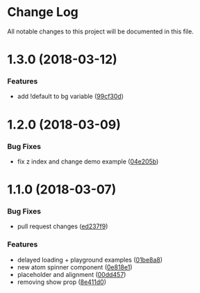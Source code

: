 # Change Log

All notable changes to this project will be documented in this file.

<a name="1.3.0"></a>
# 1.3.0 (2018-03-12)


### Features

* add !default to bg variable ([99cf30d](https://github.com/SUI-Components/sui-components/commit/99cf30d))



<a name="1.2.0"></a>
# 1.2.0 (2018-03-09)


### Bug Fixes

* fix z index and change demo example ([04e205b](https://github.com/SUI-Components/sui-components/commit/04e205b))



<a name="1.1.0"></a>
# 1.1.0 (2018-03-07)


### Bug Fixes

* pull request changes ([ed237f9](https://github.com/SUI-Components/sui-components/commit/ed237f9))


### Features

* delayed loading + playground examples ([01be8a8](https://github.com/SUI-Components/sui-components/commit/01be8a8))
* new atom spinner component ([0e818e1](https://github.com/SUI-Components/sui-components/commit/0e818e1))
* placeholder and alignment ([00dd457](https://github.com/SUI-Components/sui-components/commit/00dd457))
* removing show prop ([8e411d0](https://github.com/SUI-Components/sui-components/commit/8e411d0))



